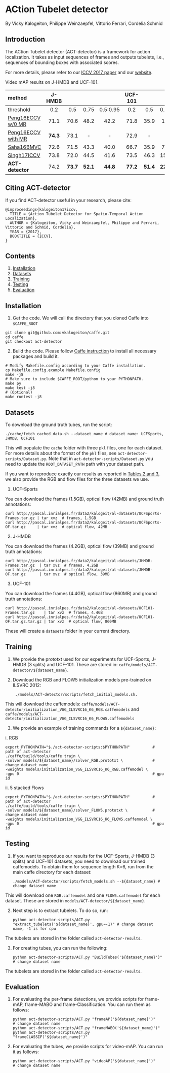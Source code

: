 # ACtion Tubelet detector

By Vicky Kalogeiton, Philippe Weinzaepfel, Vittorio Ferrari, Cordelia Schmid 

## Introduction

The ACtion Tubelet detector (ACT-detector) is a framework for action localization. 
It takes as input sequences of frames and outputs tubelets, i.e., sequences of bounding boxes with associated scores.

For more details, please refer to our [ICCV 2017 paper](https://hal.inria.fr/hal-01519812/document) and our [website](http://thoth.inrialpes.fr/src/ACTdetector/). 

Video mAP results on J-HMDB and UCF-101. 

method   |  J-HMDB |  |   |   | UCF-101 |   |    |   |
:-------|:-----:|:-----:|:-----:|:-----:|:-----:|:-----:|:-----:|:-----:|
| threshold | 0.2 | 0.5 | 0.75 | 0.5:0.95 | 0.2 | 0.5 | 0.75 | 0.5:0.95 |
[Peng16ECCV w/0 MR](https://hal.inria.fr/hal-01349107v3/document) | 71.1 | 70.6 | 48.2 | 42.2 | 71.8 | 35.9 | 1.6 | 8.8 |
[Peng16ECCV with MR](https://hal.inria.fr/hal-01349107v3/document) |**74.3** | 73.1 | - | - | 72.9 | - | - | - |
[Saha16BMVC](https://arxiv.org/pdf/1608.01529.pdf) |72.6 | 71.5 | 43.3 | 40.0 | 66.7 | 35.9 | 7.9 | 14.4 |
[Singh17ICCV](https://arxiv.org/pdf/1611.08563.pdf) | 73.8 | 72.0 | 44.5 | 41.6 | 73.5 | 46.3 | 15.0 | 20.4 |
**ACT-detector** | 74.2 | **73.7** | **52.1** | **44.8** | **77.2** | **51.4** | **22.7** | **25.0** |

## Citing ACT-detector

If you find ACT-detector useful in your research, please cite: 

    @inproceedings{kalogeiton17iccv,
      TITLE = {Action Tubelet Detector for Spatio-Temporal Action Localization},
      AUTHOR = {Kalogeiton, Vicky and Weinzaepfel, Philippe and Ferrari, Vittorio and Schmid, Cordelia},
      YEAR = {2017},
      BOOKTITLE = {ICCV},
    }
    
## Contents
1. [Installation](#installation)
2. [Datasets](#datasets)
3. [Training](#training)
4. [Testing](#testing)
5. [Evaluation](#evaluation)

## Installation

1. Get the code. We will call the directory that you cloned Caffe into `$CAFFE_ROOT`
  ```Shell
  git clone git@github.com:vkalogeiton/caffe.git
  cd caffe
  git checkout act-detector
  ```
2. Build the code. Please follow [Caffe instruction](http://caffe.berkeleyvision.org/installation.html) to install all necessary packages and build it.
  ```Shell
  # Modify Makefile.config according to your Caffe installation.
  cp Makefile.config.example Makefile.config
  make -j8
  # Make sure to include $CAFFE_ROOT/python to your PYTHONPATH.
  make py
  make test -j8
  # (Optional)
  make runtest -j8
  ```

## Datasets

To download the ground truth tubes, run the script:

    ./cache/fetch_cached_data.sh --dataset_name # dataset name: UCFSports, JHMDB, UCF101

This will populate the `cache` folder with three `pkl` files, one for each dataset. 
For more details about the format of the `pkl` files, see `act-detector-scripts/Dataset.py`. 
Note that in `act-detector-scripts/Dataset.py` you need to update the `ROOT_DATASET_PATH` path
with your dataset path. 

If you want to reproduce exactly our results as reported in [Tables 2 and 3](https://hal.inria.fr/hal-01519812/document), 
we also provide the RGB and flow files for the three datasets we use. 

1. UCF-Sports

You can download the frames (1.5GB), optical flow (42MB) and ground truth annotations: 

    curl http://pascal.inrialpes.fr/data2/kalogeit/al-datasets/UCFSports-Frames.tar.gz | tar xvz  # frames, 1.5GB
    curl http://pascal.inrialpes.fr/data2/kalogeit/al-datasets/UCFSports-OF.tar.gz     | tar xvz  # optical flow, 42MB

2. J-HMDB  

You can download the frames (4.2GB), optical flow (39MB) and ground truth annotations: 

    curl http://pascal.inrialpes.fr/data2/kalogeit/al-datasets/JHMDB-Frames.tar.gz  | tar xvz  # frames, 4.2GB
    curl http://pascal.inrialpes.fr/data2/kalogeit/al-datasets/JHMDB-OF.tar.gz      | tar xvz  # optical flow, 39MB 
    
3. UCF-101

You can download the frames (4.4GB), optical flow (860MB) and ground truth annotations: 

    curl http://pascal.inrialpes.fr/data2/kalogeit/al-datasets/UCF101-Frames.tar.gz    | tar xvz  # frames, 4.4GB
    curl http://pascal.inrialpes.fr/data2/kalogeit/al-datasets/UCF101-OF.tar.gz.tar.gz | tar xvz  # optical flow, 860MB

These will create a `datasets` folder in your current directory. 


## Training 

1. We provide the prototxt used for our experiments for UCF-Sports, J-HMDB (3 splits) and UCF-101. 
These are stored in: `caffe/models/ACT-detector/${dataset_name}`.

2. Download the RGB and FLOW5 initialization models pre-trained on ILSVRC 2012: 

        ./models/ACT-detector/scripts/fetch_initial_models.sh.
  
This will download the caffemodels:
`caffe/models/ACT-detector/initialization_VGG_ILSVRC16_K6_RGB.caffemodels` and 
`caffe/models/ACT-detector/initialization_VGG_ILSVRC16_K6_FLOW5.caffemodels`

3. We provide an example of training commands for a `${dataset_name}`: 

i. RGB 
        
    export PYTHONPATH="$./act-detector-scripts:$PYTHONPATH"          # path of act-detector 
    ./caffe/build/tools/caffe train \
    -solver models/${dataset_name}/solver_RGB.prototxt \             # change dataset name 
    -weights models/initialization_VGG_ILSVRC16_K6_RGB.caffemodel \
    -gpu 0                                                           # gpu id

ii. 5 stacked Flows

    export PYTHONPATH="$./act-detector-scripts:$PYTHONPATH"          # path of act-detector 
    ./caffe/build/tools/caffe train \
    -solver models/${dataset_name}/solver_FLOW5.prototxt \           # change dataset name 
    -weights models/initialization_VGG_ILSVRC16_K6_FLOW5.caffemodel \
    -gpu 0                                                           # gpu id


## Testing

1. If you want to reproduce our results for the UCF-Sports, J-HMDB (3 splits) and UCF-101 datasets, you need to download our trained caffemodels. 
To obtain them for sequence length K=6, run from the main caffe directory for each dataset:

       ./models/ACT-detector/scripts/fetch_models.sh --${dataset_name} # change dataset name 

This will download one `RGB.caffemodel` and one `FLOW5.caffemodel` for each dataset. 
These are stored in `models/ACT-detector/${dataset_name}`.

2. Next step is to extract tubelets. To do so, run: 

       python act-detector-scripts/ACT.py "extract_tubelets('${dataset_name}', gpu=-1)" # change dataset name, -1 is for cpu 
       
The tubelets are stored in the folder called `act-detector-results`. 

3. For creating tubes, you can run the following:

       python act-detector-scripts/ACT.py "BuildTubes('${dataset_name}')"     # change dataset name 

The tubelets are stored in the folder called `act-detector-results`. 

## Evaluation 

1. For evaluating the per-frame detections, we provide scripts for frame-mAP, frame-MABO and frame-Classification. You can run them as follows: 
       
       python act-detector-scripts/ACT.py "frameAP('${dataset_name}')"       # change dataset name 
       python act-detector-scripts/ACT.py "frameMABO('${dataset_name}')"
       python act-detector-scripts/ACT.py "frameCLASSIF('${dataset_name}')"
       
2. For evaluating the tubes, we provide scripts for video-mAP. You can run it as follows:

       python act-detector-scripts/ACT.py "videoAP('${dataset_name}')"       # change dataset name 
       
       
